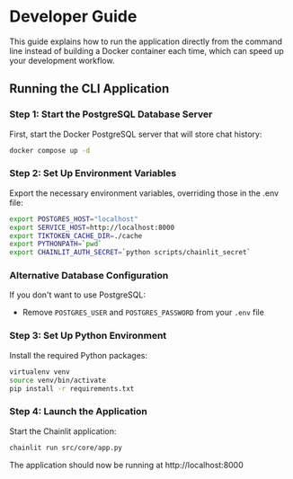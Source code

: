 # Developer Guide

This guide explains how to run the application directly from the command line instead of building a Docker container each time, which can speed up your development workflow.

## Running the CLI Application

### Step 1: Start the PostgreSQL Database Server

First, start the Docker PostgreSQL server that will store chat history:

```bash
docker compose up -d
```

### Step 2: Set Up Environment Variables

Export the necessary environment variables, overriding those in the .env file:

```bash
export POSTGRES_HOST="localhost"
export SERVICE_HOST=http://localhost:8000
export TIKTOKEN_CACHE_DIR=./cache
export PYTHONPATH=`pwd`
export CHAINLIT_AUTH_SECRET=`python scripts/chainlit_secret`
```

### Alternative Database Configuration

If you don't want to use PostgreSQL:
- Remove `POSTGRES_USER` and `POSTGRES_PASSWORD` from your `.env` file

### Step 3: Set Up Python Environment

Install the required Python packages:

```bash
virtualenv venv
source venv/bin/activate
pip install -r requirements.txt
```

### Step 4: Launch the Application

Start the Chainlit application:

```bash
chainlit run src/core/app.py
```

The application should now be running at http://localhost:8000
